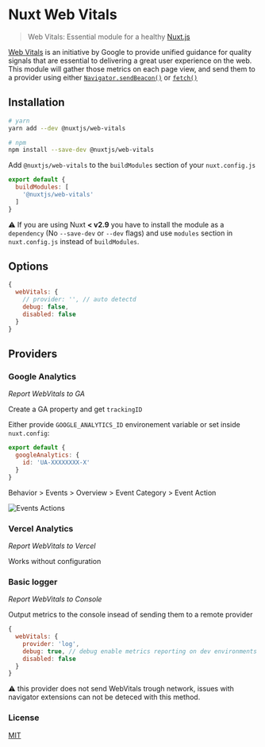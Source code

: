 # Nuxt Web Vitals

> Web Vitals: Essential module for a healthy [Nuxt.js](https://github.com/nuxt/nuxt.js)

[Web Vitals](https://web.dev/vitals) is an initiative by Google to provide unified guidance for quality signals that are essential to delivering a great user experience on the web.  
This module will gather those metrics on each page view, and send them to a provider using either [`Navigator.sendBeacon()`](https://developer.mozilla.org/en-US/docs/Web/API/Navigator/sendBeacon) or [`fetch()`](https://developer.mozilla.org/en-US/docs/Web/API/Fetch_API/Using_Fetch)

## Installation

```bash
# yarn
yarn add --dev @nuxtjs/web-vitals

# npm
npm install --save-dev @nuxtjs/web-vitals
```

Add `@nuxtjs/web-vitals` to the `buildModules` section of your `nuxt.config.js`

```javascript
export default {
  buildModules: [
    '@nuxtjs/web-vitals'
  ]
}
```

:warning: If you are using Nuxt **< v2.9** you have to install the module as a `dependency` (No `--save-dev` or `--dev` flags) and use `modules` section in `nuxt.config.js` instead of `buildModules`.

## Options

```js
{
  webVitals: {
    // provider: '', // auto detectd
    debug: false,
    disabled: false
  }
}
```

## Providers

### Google Analytics

_Report WebVitals to GA_

Create a GA property and get `trackingID`

Either provide `GOOGLE_ANALYTICS_ID` environement variable or set inside `nuxt.config`:

```js
export default {
  googleAnalytics: {
    id: 'UA-XXXXXXXX-X'
  }
}
```

Behavior > Events > Overview > Event Category > Event Action

![Events Actions](/assets/event-action.png)


### Vercel Analytics

_Report WebVitals to Vercel_

Works without configuration

### Basic logger

_Report WebVitals to Console_

Output metrics to the console insead of sending them to a remote provider 

```js
{
  webVitals: {
    provider: 'log',
    debug: true, // debug enable metrics reporting on dev environments
    disabled: false
  }
}
```

:warning: this provider does not send WebVitals trough network, issues with navigator extensions can not be deteced with this method.

### License

[MIT](https://opensource.org/licenses/MIT)
